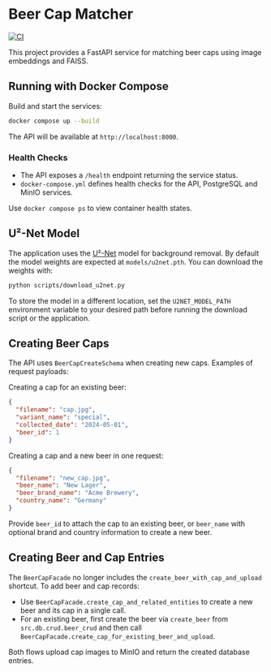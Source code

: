 # Beer Cap Matcher

[![CI](https://github.com/OWNER/beer-cap-matcher/actions/workflows/ci.yml/badge.svg)](https://github.com/OWNER/beer-cap-matcher/actions/workflows/ci.yml)

This project provides a FastAPI service for matching beer caps using image embeddings and FAISS.

## Running with Docker Compose

Build and start the services:

```bash
docker compose up --build
```

The API will be available at `http://localhost:8000`.

### Health Checks

- The API exposes a `/health` endpoint returning the service status.
- `docker-compose.yml` defines health checks for the API, PostgreSQL and MinIO services.

Use `docker compose ps` to view container health states.

## U²-Net Model

The application uses the [U²-Net](https://github.com/xuebinqin/U-2-Net) model for
background removal. By default the model weights are expected at
`models/u2net.pth`. You can download the weights with:

```bash
python scripts/download_u2net.py
```

To store the model in a different location, set the `U2NET_MODEL_PATH`
environment variable to your desired path before running the download script or
the application.

## Creating Beer Caps

The API uses `BeerCapCreateSchema` when creating new caps.
Examples of request payloads:

Creating a cap for an existing beer:

```json
{
  "filename": "cap.jpg",
  "variant_name": "special",
  "collected_date": "2024-05-01",
  "beer_id": 1
}
```

Creating a cap and a new beer in one request:

```json
{
  "filename": "new_cap.jpg",
  "beer_name": "New Lager",
  "beer_brand_name": "Acme Brewery",
  "country_name": "Germany"
}
```

Provide `beer_id` to attach the cap to an existing beer, or `beer_name` with optional brand and country information to create a new beer.

## Creating Beer and Cap Entries

The `BeerCapFacade` no longer includes the `create_beer_with_cap_and_upload`
shortcut. To add beer and cap records:

- Use `BeerCapFacade.create_cap_and_related_entities` to create a new beer and
  its cap in a single call.
- For an existing beer, first create the beer via `create_beer` from
  `src.db.crud.beer_crud` and then call
  `BeerCapFacade.create_cap_for_existing_beer_and_upload`.

Both flows upload cap images to MinIO and return the created database entries.
